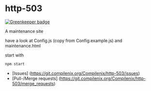 # http-503

[![Greenkeeper badge](https://badges.greenkeeper.io/compilenix/http-503.svg)](https://greenkeeper.io/)

A maintenance site

have a look at Config.js (copy from Config.example.js) and maintenance.html

start with

```sh
npm start
```

- [Issues] (https://git.compilenix.org/Compilenix/http-503/issues)
- [Pull-/Merge requests] (https://git.compilenix.org/Compilenix/http-503/merge_requests)
